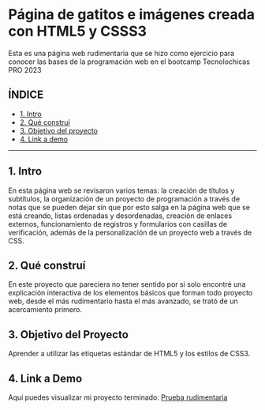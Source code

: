 # Página de gatitos e imágenes creada con HTML5 y CSSS3
Esta es una página web rudimentaria que se hizo como ejercicio para conocer las bases de la programación web en el bootcamp Tecnolochicas PRO 2023

## ÍNDICE

* [1. Intro](#)
* [2. Qué construí](#)
* [3. Objetivo del proyecto](#)
* [4. Link a demo](#)

****

## 1. Intro

En esta página web se revisaron varios temas: la creación de títulos y subtítulos, la organización de un proyecto de programación a través de notas que se pueden dejar sin que por esto salga en la página web que se está creando, listas ordenadas y desordenadas, creación de enlaces externos, funcionamiento de registros y formularios con casillas de verificación, además de la personalización de un proyecto web a través de CSS.

## 2. Qué construí

En este proyecto que pareciera no tener sentido por si solo encontré una explicación interactiva de los elementos básicos que forman todo proyecto web, desde el más rudimentario hasta el más avanzado, se trató de un acercamiento primero. 

## 3. Objetivo del Proyecto
Aprender a utilizar las etiquetas estándar de HTML5 y los estilos de CSS3.

## 4. Link a Demo
Aquí puedes visualizar mi proyecto terminado: [Prueba rudimentaria](#)
